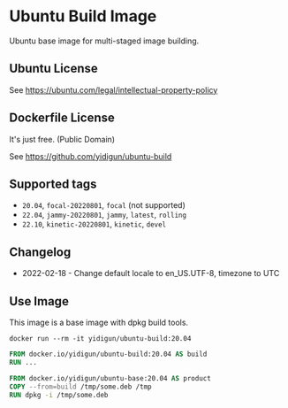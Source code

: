 # Ubuntu Build Image

Ubuntu base image for multi-staged image building.

## Ubuntu License

See https://ubuntu.com/legal/intellectual-property-policy

## Dockerfile License

It's just free. (Public Domain)

See https://github.com/yidigun/ubuntu-build

## Supported tags

* ```20.04```, ```focal-20220801```, ```focal``` (not supported)
* ```22.04```, ```jammy-20220801```, ```jammy```, ```latest```, ```rolling```
* ```22.10```, ```kinetic-20220801```, ```kinetic```, ```devel```

## Changelog

* 2022-02-18 - Change default locale to en_US.UTF-8, timezone to UTC

## Use Image

This image is a base image with dpkg build tools.

```shell
docker run --rm -it yidigun/ubuntu-build:20.04
```

```dockerfile
FROM docker.io/yidigun/ubuntu-build:20.04 AS build
RUN ...

FROM docker.io/yidigun/ubuntu-base:20.04 AS product
COPY --from=build /tmp/some.deb /tmp
RUN dpkg -i /tmp/some.deb
```
